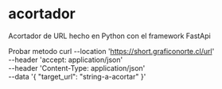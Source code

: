 # acortador
Acortador de URL hecho en Python con el framework FastApi

Probar metodo
curl --location 'https://short.graficonorte.cl/url' \
--header 'accept: application/json' \
--header 'Content-Type: application/json' \
--data '{
  "target_url": "string-a-acortar"
}'
